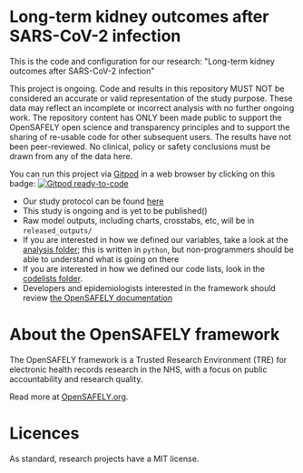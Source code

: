 # Long-term kidney outcomes after SARS-CoV-2 infection

This is the code and configuration for our research: "Long-term kidney outcomes after SARS-CoV-2 infection"

This project is ongoing. Code and results in this repository MUST NOT be considered an accurate or valid representation of the study purpose. These data may reflect an incomplete or incorrect analysis with no further ongoing work. The repository content has ONLY been made public to support the OpenSAFELY open science and transparency principles and to support the sharing of re-usable code for other subsequent users. The results have not been peer-reviewed. No clinical, policy or safety conclusions must be drawn from any of the data here.

You can run this project via [Gitpod](https://gitpod.io) in a web browser by clicking on this badge: [![Gitpod ready-to-code](https://img.shields.io/badge/Gitpod-ready--to--code-908a85?logo=gitpod)](https://gitpod.io/#https://github.com/opensafely/post-covid-kidney-outcomes)

* Our study protocol can be found [here](https://github.com/opensafely/post-covid-kidney-outcomes/blob/working/Protocol_%20Kidney%20outcomes%20after%20SARS-CoV-2%20infection.pdf)
* This study is ongoing and is yet to be published()
* Raw model outputs, including charts, crosstabs, etc, will be in `released_outputs/`
* If you are interested in how we defined our variables, take a look at the [analysis folder](analysis/); this is written in `python`, but non-programmers should be able to understand what is going on there
* If you are interested in how we defined our code lists, look in the [codelists folder](https://github.com/opensafely/post-covid-kidney-outcomes/tree/working/codelists).
* Developers and epidemiologists interested in the framework should review [the OpenSAFELY documentation](https://docs.opensafely.org)

# About the OpenSAFELY framework

The OpenSAFELY framework is a Trusted Research Environment (TRE) for electronic
health records research in the NHS, with a focus on public accountability and
research quality.

Read more at [OpenSAFELY.org](https://opensafely.org).

# Licences
As standard, research projects have a MIT license. 
